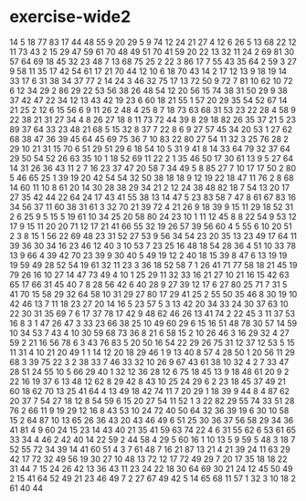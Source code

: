 # exercise-wide2
14
5
18
77
83
17
44
48
55
9
20
29
5
9
74
12
24
21
27
4
12
6
26
5
13
68
22
12
11
73
43
2
15
29
47
59
61
70
48
49
51
70
41
59
20
22
13
32
11
24
2
69
81
30
57
64
69
18
45
32
23
48
7
13
68
75
25
2
22
3
86
17
7
55
43
35
64
2
59
3
27
9
58
11
35
17
42
54
61
17
21
70
44
12
10
6
18
70
43
14
2
17
12
13
9
18
19
14
33
17
6
31
38
34
37
77
2
14
24
3
46
32
75
17
13
72
50
9
72
7
81
10
62
10
72
6
12
34
29
2
86
29
22
53
56
38
26
48
54
12
20
56
15
74
38
31
50
29
9
38
37
42
47
22
34
12
13
43
42
19
23
6
60
18
21
55
1
57
20
29
35
54
52
67
14
21
25
2
12
6
15
56
6
9
11
26
2
48
4
25
8
7
18
73
63
68
31
53
23
22
28
4
58
9
22
38
21
31
27
34
4
8
26
27
18
8
11
73
72
44
39
8
29
18
82
26
35
37
21
5
23
89
37
64
33
23
48
21
68
5
15
32
8
37
7
22
8
6
9
27
57
45
34
20
53
1
27
62
68
38
47
36
39
45
64
45
69
75
36
7
10
83
22
80
27
54
11
32
3
25
76
28
2
29
10
21
31
15
70
6
51
29
51
29
6
18
54
10
5
31
9
41
8
14
33
64
79
32
37
64
29
50
54
52
26
63
35
10
1
18
52
69
11
22
2
1
35
46
50
17
30
61
13
9
5
27
64
14
31
26
36
43
11
2
7
16
23
37
47
20
58
7
34
49
5
8
85
27
7
10
17
17
50
2
80
5
46
65
25
1
39
19
20
42
54
54
32
50
38
18
18
9
12
19
22
18
47
11
76
2
8
68
14
60
11
10
8
61
20
14
30
28
38
29
34
21
2
12
24
38
48
82
18
7
54
13
20
17
27
35
42
44
22
64
24
17
43
41
55
38
13
14
47
5
23
83
58
7
47
8
61
67
83
16
34
56
37
11
60
38
31
61
3
32
70
21
39
72
4
21
26
9
18
39
9
15
11
29
18
52
31
2
6
25
9
5
15
5
19
61
10
34
25
20
58
80
24
23
10
1
11
12
45
8
8
22
54
9
53
12
17
9
15
11
20
20
71
12
17
21
41
66
55
32
19
26
57
39
56
60
4
5
55
6
10
20
51
2
3
8
15
1
56
22
69
48
23
31
52
27
53
9
56
34
54
23
20
35
13
23
49
17
64
11
39
36
30
34
16
23
46
12
40
3
10
53
7
23
25
16
48
18
54
28
36
4
51
10
33
78
13
9
66
4
39
42
70
23
39
9
30
40
5
49
19
12
2
40
18
15
39
8
47
6
13
19
19
19
59
49
28
52
54
19
61
32
11
23
3
36
18
52
58
7
1
26
41
71
77
58
18
21
45
19
79
26
16
10
27
14
47
73
49
4
10
1
25
29
11
32
33
16
21
27
10
21
16
15
42
63
65
17
66
31
45
40
7
8
28
56
42
6
40
28
9
27
39
12
17
6
27
80
25
71
7
31
5
41
70
15
58
29
32
64
58
10
31
29
27
80
17
29
41
25
2
55
50
35
46
8
30
19
10
42
46
13
7
11
18
23
27
20
14
16
5
23
57
5
3
13
42
20
34
33
24
30
37
63
10
22
30
31
35
69
7
6
17
37
78
17
42
9
48
62
46
26
13
41
74
2
22
45
3
11
37
53
16
8
3
1
47
26
47
3
33
23
66
38
25
10
49
60
29
6
15
16
51
48
78
30
57
14
59
10
34
53
7
43
4
10
30
59
68
73
36
8
21
6
58
15
2
10
26
46
3
16
29
32
4
27
59
2
21
16
56
78
6
3
43
76
83
5
20
50
16
54
22
29
26
75
31
12
37
12
53
5
15
11
31
4
10
21
20
49
1
1
14
12
20
18
29
46
1
9
13
40
8
57
4
28
50
1
20
56
11
29
68
3
39
75
22
3
2
38
33
7
46
33
32
10
26
9
67
43
61
38
10
32
4
2
7
33
47
28
51
24
55
10
5
66
29
40
1
32
12
36
28
12
6
75
18
45
13
9
18
48
61
20
9
2
22
16
19
37
6
13
48
12
62
8
29
42
8
43
10
25
24
29
6
2
23
18
45
37
49
21
60
18
62
70
13
25
41
64
4
13
49
18
42
74
11
7
20
29
1
18
39
9
44
8
4
87
62
20
37
7
54
27
18
12
8
54
59
6
15
20
27
54
11
52
1
3
22
82
29
55
74
33
51
28
76
2
66
11
9
19
29
12
16
8
43
53
10
24
72
40
50
64
32
36
39
19
6
30
10
58
15
2
64
87
10
13
65
26
36
43
20
43
46
49
6
51
25
30
36
37
56
58
29
34
36
41
81
4
9
60
24
15
23
14
43
40
21
35
41
59
63
74
22
4
6
31
55
62
6
53
61
65
33
34
4
46
2
42
40
14
22
59
2
44
58
4
29
5
60
16
1
10
13
5
9
59
5
48
3
18
7
52
55
72
34
39
14
41
60
51
4
3
7
61
48
7
16
21
87
13
21
4
21
39
24
11
63
29
42
17
72
32
49
56
19
30
27
10
48
13
72
12
17
72
49
29
7
20
17
35
18
18
22
31
44
7
15
24
26
42
13
36
43
11
23
24
22
18
30
64
69
30
21
24
12
45
50
49
2
15
41
64
52
49
21
23
46
49
7
2
27
67
49
42
5
14
65
68
11
57
1
32
3
10
18
2
61
40
44
